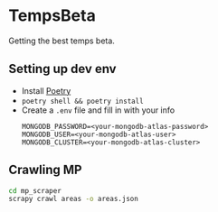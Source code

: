 # TempsBeta

Getting the best temps beta.

## Setting up dev env

* Install [Poetry](https://python-poetry.org/docs/#installation)
*  `poetry shell && poetry install`
* Create a `.env` file and fill in with your info
    ```
    MONGODB_PASSWORD=<your-mongodb-atlas-password>
    MONGODB_USER=<your-mongodb-atlas-user>
    MONGODB_CLUSTER=<your-mongodb-atlas-cluster>
    ```

## Crawling MP

```bash
cd mp_scraper
scrapy crawl areas -o areas.json
```
